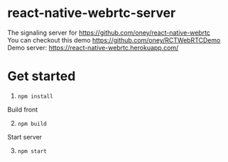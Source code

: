 # react-native-webrtc-server
The signaling server for https://github.com/oney/react-native-webrtc   
You can checkout this demo https://github.com/oney/RCTWebRTCDemo  
Demo server: https://react-native-webrtc.herokuapp.com/

# Get started

1. `npm install`

Build front

2. `npm build`

Start server

3. `npm start`
